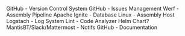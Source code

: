 GitHub - Version Control System
GitHub - Issues Management
Werf - Assembly Pipeline
Apache Ignite - Database
Linux - Assembly Host
Logstach - Log System
Lint - Code Analyzer
Helm Chart?
MantisBT/Slack/Mattermost - Notifs
GitHub - Documentation
